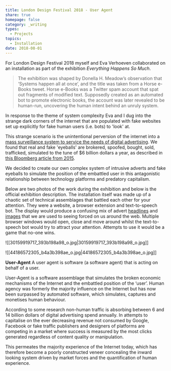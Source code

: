 ```yaml
---
title: London Design Festival 2018 - User Agent
share: true
homepage: false
category: _writing
types:
  - Projects
topics:
  - Installation
date: 2018-08-01
---
```



For London Design Festival 2018 myself and Eva Verhoeven collaborated on an installation as part of the exhibition *Everything Happens So Much*. 

> The exhibition was shaped by Donella H. Meadow’s observation that ‘Systems happen all at once’, and the title was taken from a Horse e-Books tweet. Horse e-Books was a Twitter spam account that spat out fragments of modified text. Supposedly created as an automated bot to promote electronic books, the account was later revealed to be human-run, uncovering the human intent behind an unruly system.

In response to the theme of system complexity Eva and I dug into the strange dark corners of the internet that are populated with fake websites set up explicitly for fake human users (i.e. bots) to 'look' at. 

This strange scenario is the unintentional perversion of the internet into a [mass surveillance system to service the needs of digital advertising](https://web.archive.org/web/20230405021525/https://idlewords.com/talks/what_happens_next_will_amaze_you.htm). We found that real and fake 'eyeballs' are brokered, spoofed, bought, sold, trafficked, simulated to the tune of $6 billion dollars a year, as described in [this Bloomberg article from 2015](https://archive.is/C50Ht). 

We decided to create our own complex system of intrusive adverts and fake eyeballs to simulate the position of the embattled user in this antagonistic relationship between technology platforms and predatory capitalism.  

Below are two photos of the work during the exhibition and below is the official exhibition description. The installation itself was made up of a chaotic set of technical assemblages that battled each other for your attention. They were a website, a browser extension and text-to-speech bot. The display would produce a confusing mix of advert [headlines](https://github.com/garethfoote/LDF18_everything_happens/blob/master/data/headlines/headline_data.csv) and [images](https://github.com/garethfoote/LDF18_everything_happens/blob/master/data/images/images_money_200718.csv) that we are used to seeing forced on us around the web. Multiple browser windows would open, close and move around whilst the text-to-speech bot would try to attract your attention. Attempts to use it would be a game that no-one wins. 

![[30159919717_393b198a98_o.jpg|30159919717_393b198a98_o.jpg]]

![[44186572305_b4a3b398ae_o.jpg|44186572305_b4a3b398ae_o.jpg]]


**User-Agent** A user agent is software (a software agent) that is acting on behalf of a user.

User-Agent is a software assemblage that simulates the broken economic mechanisms of the Internet and the embattled position of the ‘user’. Human agency was formerly the majority influence on the Internet but has now been surpassed by automated software, which simulates, captures and monetises human behaviour.

According to some research non-human traffic is absorbing between 6 and 14 billion dollars of digital advertising spend annually. In attempts to capitalise on the ever decreasing revenue not consumed by Google, Facebook or fake traffic publishers and designers of platforms are competing in a market where success is measured by the most clicks generated regardless of content quality or manipulation.

This permeates the majority experience of the Internet today, which has therefore become a poorly constructed veneer concealing the inward looking system driven by market forces and the quantification of human experience. 

